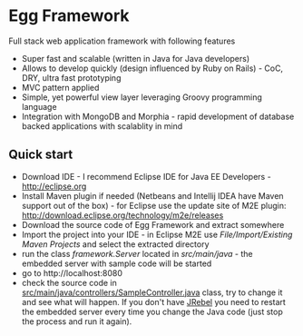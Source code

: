 Egg Framework
=============

Full stack web application framework with following features

 * Super fast and scalable (written in Java for Java developers)
 * Allows to develop quickly (design influenced by Ruby on Rails) - CoC, DRY, ultra fast prototyping
 * MVC pattern applied
 * Simple, yet powerful view layer leveraging Groovy programming language
 * Integration with MongoDB and Morphia - rapid development of database backed applications with scalablity in mind
 
Quick start
-----------

 * Download IDE - I recommend Eclipse IDE for Java EE Developers - http://eclipse.org
 * Install Maven plugin if needed (Netbeans and Intellij IDEA have Maven support out of the box) - for Eclipse use the update site of M2E plugin: http://download.eclipse.org/technology/m2e/releases
 * Download the source code of Egg Framework and extract somewhere
 * Import the project into your IDE - in Eclipse M2E use _File/Import/Existing Maven Projects_ and select the extracted directory
 * run the class _framework.Server_ located in _src/main/java_ - the embedded server with sample code will be started 
 * go to http://localhost:8080
 * check the source code in [src/main/java/controllers/SampleController.java](EggFramework/blob/master/src/main/java/controllers/SampleController.java) class, try to change it and see what will happen. If you don't have [JRebel](http://www.zeroturnaround.com/jrebel/) you need to restart the embedded server every time you change the Java code (just stop the process and run it again).
 
